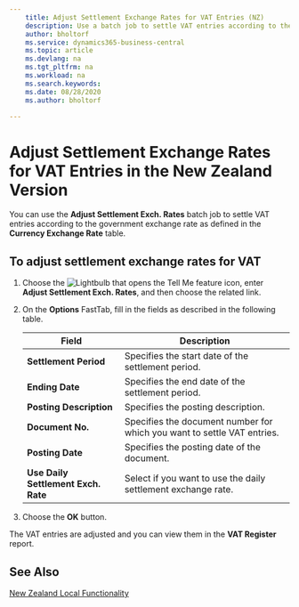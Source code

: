 ```yaml
---
    title: Adjust Settlement Exchange Rates for VAT Entries (NZ)
    description: Use a batch job to settle VAT entries according to the government exchange rates in the New Zealand version.
    author: bholtorf
    ms.service: dynamics365-business-central
    ms.topic: article
    ms.devlang: na
    ms.tgt_pltfrm: na
    ms.workload: na
    ms.search.keywords:
    ms.date: 08/28/2020
    ms.author: bholtorf

---
```

# Adjust Settlement Exchange Rates for VAT Entries in the New Zealand Version

You can use the **Adjust Settlement Exch. Rates** batch job to settle VAT entries according to the government exchange rate as defined in the **Currency Exchange Rate** table.  

## To adjust settlement exchange rates for VAT

1. Choose the ![Lightbulb that opens the Tell Me feature](../../media/ui-search/search_small.png "Tell me what you want to do") icon, enter **Adjust Settlement Exch. Rates**, and then choose the related link.  
2. On the **Options** FastTab, fill in the fields as described in the following table.  

    |Field|Description|  
    |---------------------------------|---------------------------------------|  
    |**Settlement Period**|Specifies the start date of the settlement period.|  
    |**Ending Date**|Specifies the end date of the settlement period.|  
    |**Posting Description**|Specifies the posting description.|  
    |**Document No.**|Specifies the document number for which you want to settle VAT entries.|  
    |**Posting Date**|Specifies the posting date of the document.|  
    |**Use Daily Settlement Exch. Rate**|Select if you want to use the daily settlement exchange rate.|  

3. Choose the **OK** button.  

The VAT entries are adjusted and you can view them in the **VAT Register** report.

## See Also

[New Zealand Local Functionality](new-zealand-local-functionality.md)  
